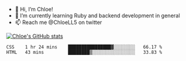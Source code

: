 - 💞️  Hi, I’m Chloe!
- 🌱  I’m currently learning Ruby and backend development in general
- 📫  Reach me @ChloeLL5 on twitter

[![Chloe's GitHub stats](https://github-readme-stats.vercel.app/api?username=chloell5&count_private=true&theme=cobalt&show_icons=true)](https://github.com/anuraghazra/github-readme-stats)

<!--START_SECTION:waka-->
```text
CSS    1 hr 24 mins    ████████████████▓░░░░░░░░   66.17 % 
HTML   43 mins         ████████▒░░░░░░░░░░░░░░░░   33.83 % 
```
<!--END_SECTION:waka-->
